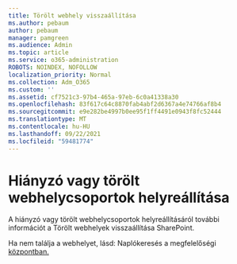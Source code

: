 ```yaml
---
title: Törölt webhely visszaállítása
ms.author: pebaum
author: pebaum
manager: pamgreen
ms.audience: Admin
ms.topic: article
ms.service: o365-administration
ROBOTS: NOINDEX, NOFOLLOW
localization_priority: Normal
ms.collection: Adm_O365
ms.custom: ''
ms.assetid: cf7521c3-97b4-465a-97eb-6c0a41338a30
ms.openlocfilehash: 83f617c64c8870fab4abf2d6367a4e74766af8b4
ms.sourcegitcommit: e9e282be4997b0ee95f1ff4491e0943f8fc52444
ms.translationtype: MT
ms.contentlocale: hu-HU
ms.lasthandoff: 09/22/2021
ms.locfileid: "59481774"
---
```

# <a name="recover-missing-or-deleted-site-collections"></a>Hiányzó vagy törölt webhelycsoportok helyreállítása

A hiányzó vagy törölt webhelycsoportok helyreállításáról további információt a [](https://docs.microsoft.com/sharepoint/restore-deleted-site-collection)Törölt webhelyek visszaállítása SharePoint. 

Ha nem találja a webhelyet, lásd: Naplókeresés a megfelelőségi [központban.](https://docs.microsoft.com/microsoft-365/compliance/search-the-audit-log-in-security-and-compliance)


